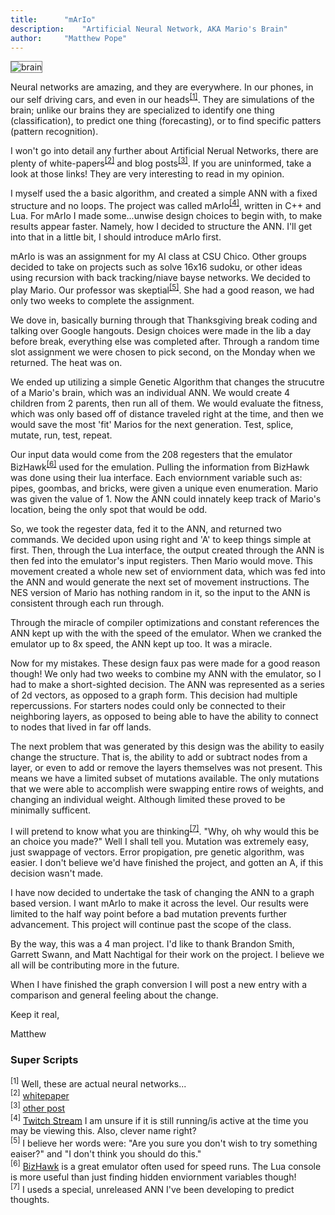 ```yaml
---
title: 		"mArIo"
description: 	"Artificial Neural Network, AKA Mario's Brain"
author: 	"Matthew Pope"
---
```


<style>
  img {
  border: solid grey 1px;
}

  h5 {
  text-align: center;
  color: #000;
  text-decoration: underline;
  margin-top: -7px;
}
</style>

![brain](http://www.extremetech.com/wp-content/uploads/2015/10/neural-networks-3.jpg)

Neural networks are amazing, and they are everywhere.  In our phones, in our self driving cars, and even in our heads<sup>[[1]](#1)</sup>.  They are simulations of the brain; unlike our brains they are specialized to identify one thing (classification), to predict one thing (forecasting), or to find specific patters (pattern recognition).


I won't go into detail any further about Artificial Nerual Networks, there are plenty of white-papers<sup>[[2]](#2)</sup> and blog posts<sup>[[3]](#3)</sup>.  If you are uninformed, take a look at those links!  They are very interesting to read in my opinion.

I myself used the a basic algorithm, and created a simple ANN with a fixed structure and no loops.  The project was called mArIo<sup>[[4]](#4)</sup>, written in C++ and Lua.  For mArIo I made some...unwise design choices to begin with, to make results appear faster.  Namely, how I decided to structure the ANN.  I'll get into that in a little bit, I should introduce mArIo first.

mArIo is was an assignment for my AI class at CSU Chico.  Other groups decided to take on projects such as solve 16x16 sudoku, or other ideas using recursion with back tracking/niave bayse networks.  We decided to play Mario.  Our professor was skeptial<sup>[[5]](#5)</sup>.  She had a good reason, we had only two weeks to complete the assignment.

We dove in, basically burning through that Thanksgiving break coding and talking over Google hangouts.  Design choices were made in the lib a day before break, everything else was completed after.  Through a random time slot assignment we were chosen to pick second, on the Monday when we returned.  The heat was on.

  We ended up utilizing a simple Genetic Algorithm that changes the strucutre of a Mario's brain, which was an individual ANN.  We would create 4 children from 2 parents, then run all of them.  We would evaluate the fitness, which was only based off of distance traveled right at the time, and then we would save the most 'fit' Marios for the next generation.  Test, splice, mutate, run, test, repeat.

Our input data would come from the 208 regesters that the emulator BizHawk<sup>[[6]](#6)</sup> used for the emulation.  Pulling the information from BizHawk was done using their lua interface.  Each enviornment variable such as: pipes, goombas, and bricks, were given a unique even enumeration.  Mario was given the value of 1.  Now the ANN could innately keep track of Mario's location, being the only spot that would be odd.  

So, we took the regester data, fed it to the ANN, and returned two commands.  We decided upon using right and 'A' to keep things simple at first.  Then, through the Lua interface, the output created through the ANN is then fed into the emulator's input registers.  Then Mario would move.  This movement created a whole new set of enviornment data, which was fed into the ANN and would generate the next set of movement instructions.  The NES version of Mario has nothing random in it, so the input to the ANN is consistent through each run through.

Through the miracle of compiler optimizations and constant references the ANN kept up with the with the speed of the emulator.  When we cranked the emulator up to 8x speed, the ANN kept up too.  It was a miracle.

Now for my mistakes.  These design faux pas were made for a good reason though!  We only had two weeks to combine my ANN with the emulator, so I had to make a short-sighted decision.  The ANN was represented as a series of 2d vectors, as opposed to a graph form.  This decision had multiple repercussions.  For starters nodes could only be connected to their neighboring layers, as opposed to being able to have the ability to connect to nodes that lived in far off lands.  

The next problem that was generated by this design was the ability to easily change the structure.  That is, the ability to add or subtract nodes from a layer, or even to add or remove the layers themselves was not present.  This means we have a limited subset of mutations available.  The only mutations that we were able to accomplish were swapping entire rows of weights, and changing an individual weight.  Although limited these proved to be minimally sufficent.

I will pretend to know what you are thinking<sup>[[7]](#7)</sup>.  "Why, oh why would this be an choice you made?"  Well I shall tell you.  Mutation was extremely easy, just swappage of vectors.  Error propigation, pre genetic algorithm, was easier.  I don't believe we'd have finished the project, and gotten an A, if this decision wasn't made.

I have now decided to undertake the task of changing the ANN to a graph based version.  I want mArIo to make it across the level.  Our results were limited to the half way point before a bad mutation prevents further advancement.  This project will continue past the scope of the class.

By the way, this was a 4 man project.  I'd like to thank Brandon Smith, Garrett Swann, and Matt Nachtigal for their work on the project.  I believe we all will be contributing more in the future.

When I have finished the graph conversion I will post a new entry with a comparison and general feeling about the change.

Keep it real,

Matthew


### Super Scripts
<sup id="1">[1]</sup> Well, these are actual neural networks...<br />
<sup id="2">[2]</sup> [whitepaper](http://www.roguewave.com/getattachment/80bd5b86-ea29-457a-a0e1-db07e4cc5157/Neural-Networks-An-Introductiontarget=)<br />
<sup id="3">[3]</sup> [other post](http://www.psych.utoronto.ca/users/reingold/courses/ai/cache/neural2.html)<br />
<sup id="4">[4]</sup> [Twitch Stream](https://www.twitch.tv/chrynde)  I am unsure if it is still running/is active at the time you may be viewing this.  Also, clever name right?<br />
<sup id="5">[5]</sup> I believe her words were: "Are you sure you don't wish to try something eaiser?" and "I don't think you should do this."<br />
<sup id="6">[6]</sup> [BizHawk](http://tasvideos.org/Bizhawk.html) is a great emulator often used for speed runs.  The Lua console is more useful than just finding hidden enviornment variables though!<br />
<sup id="7">[7]</sup> I useds a special, unreleased ANN I've been developing to predict thoughts.<br />
